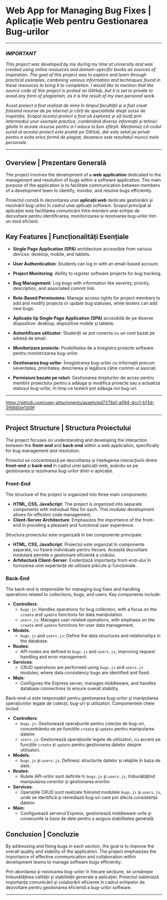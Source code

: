 # Web App for Managing Bug Fixes | Aplicație Web pentru Gestionarea Bug-urilor

*******************************************************
### *IMPORTANT*
*This project was developed by me during my time at university and was created using online resources and domain-specific books as sources of inspiration. The goal of this project was to explore and learn through practical examples, combining various information and techniques found in these resources to bring it to completion. I would like to mention that the source code of this project is posted on GitHub, but it is set to private to avoid any form of plagiarism, as it is the result of my own personal work.*

*Acest proiect a fost realizat de mine în timpul facultății și a fost creat folosind resurse de pe internet și cărți de specialitate drept surse de inspirație. Scopul acestui proiect a fost să explorez și să învăț prin intermediul unor exemple practice, combinând diverse informații și tehnici găsite în aceste resurse pentru a-l aduce la bun sfârșit. Menționez că codul sursă al acestui proiect este postat pe GitHub, dar este setat pe privat pentru a evita orice formă de plagiat, deoarece este rezultatul muncii mele personale.*

*******************************************************

## Overview | Prezentare Generală

The project involves the development of a **web application** dedicated to the management and resolution of bugs within a software application. The main purpose of the application is to facilitate communication between members of a development team to identify, monitor, and resolve bugs efficiently. 

Proiectul constă în dezvoltarea unei **aplicații web** dedicate gestionării și rezolvării bug-urilor în cadrul unei aplicații software. Scopul principal al aplicației este facilitarea comunicării între membrii unei echipe de dezvoltare pentru identificarea, monitorizarea și rezolvarea bug-urilor într-un mod eficient.

## Key Features | Funcționalități Esențiale

- **Single Page Application (SPA)** architecture accessible from various devices: desktop, mobile, and tablets.
- **User Authentication**: Students can log in with an email-based account.
- **Project Monitoring**: Ability to register software projects for bug tracking.
- **Bug Management**: Log bugs with information like severity, priority, description, and associated commit link.
- **Role-Based Permissions**: Manage access rights for project members to add and modify projects or update bug statuses, while testers can add new bugs.

- **Aplicație tip Single Page Application (SPA)** accesibilă de pe diverse dispozitive: desktop, dispozitive mobile și tablete.
- **Autentificare utilizator**: Studenții se pot conecta cu un cont bazat pe adresă de email.
- **Monitorizare proiecte**: Posibilitatea de a înregistra proiecte software pentru monitorizarea bug-urilor.
- **Gestionarea bug-urilor**: Înregistrarea bug-urilor cu informații precum severitatea, prioritatea, descrierea și legătura către commit-ul asociat.
- **Permisiuni bazate pe roluri**: Gestionarea drepturilor de acces pentru membrii proiectului pentru a adăuga și modifica proiecte sau a actualiza statusul bug-urilor, în timp ce testerii pot adăuga noi bug-uri.

*******************************************************

https://github.com/user-attachments/assets/ed7278a1-a594-4cc1-b13d-3f9660ef309f

*******************************************************

## Project Structure | Structura Proiectului

The project focuses on understanding and developing the interaction between the **front-end** and **back-end** within a web application, specifically for bug management and resolution.

Proiectul se concentrează pe dezvoltarea și înțelegerea interacțiunii dintre **front-end** și **back-end** în cadrul unei aplicații web, axându-se pe gestionarea și rezolvarea bug-urilor dintr-o aplicație.

### Front-End

The structure of the project is organized into three main components:

- **HTML, CSS, JavaScript**: The project is organized into separate components with individual files for each. This modular development allows for efficient code management.
- **Client-Server Architecture**: Emphasizes the importance of the front-end in providing a pleasant and functional user experience.

Structura proiectului este organizată în trei componente principale:

- **HTML, CSS, JavaScript**: Proiectul este organizat în componente separate, cu fișiere individuale pentru fiecare. Această dezvoltare modulară permite o gestionare eficientă a codului.
- **Arhitectură Client-Server**: Evidențiază importanța front-end-ului în furnizarea unei experiențe de utilizare plăcute și funcționale.

### Back-End

The back-end is responsible for managing bug fixes and handling operations related to collections, bugs, and users. Key components include:

- **Controllers**:
  - `bugs.js`: Handles operations for bug collection, with a focus on the `create` and `update` functions for data manipulation.
  - `users.js`: Manages user-related operations, with emphasis on the `create` and `update` functions for user data management.
- **Models**:
  - `bugs.js` and `users.js`: Define the data structures and relationships in the database.
- **Routes**:
  - API routes are defined in `bugs.js` and `users.js`, improving request handling and error management.
- **Services**:
  - CRUD operations are performed using `bugs.js` and `users.js` modules, where data consistency bugs are identified and fixed.
- **Main**:
  - Configures the Express server, manages middleware, and handles database connections to ensure overall stability.

Back-end-ul este responsabil pentru gestionarea bug-urilor și manipularea operațiunilor legate de colecții, bug-uri și utilizatori. Componentele cheie includ:

- **Controllers**:
  - `bugs.js`: Gestionează operațiunile pentru colecția de bug-uri, concentrându-se pe funcțiile `create` și `update` pentru manipularea datelor.
  - `users.js`: Gestionează operațiunile legate de utilizatori, cu accent pe funcțiile `create` și `update` pentru gestionarea datelor despre utilizatori.
- **Models**:
  - `bugs.js` și `users.js`: Definesc structurile datelor și relațiile în baza de date.
- **Routes**:
  - Rutele API-urilor sunt definite în `bugs.js` și `users.js`, îmbunătățind manipularea cererilor și gestionarea erorilor.
- **Services**:
  - Operațiile CRUD sunt realizate folosind modulele `bugs.js` și `users.js`, unde se identifică și remediază bug-uri care pot afecta consistența datelor.
- **Main**:
  - Configurează serverul Express, gestionează middleware-urile și conexiunile la baza de date pentru a asigura stabilitatea generală.

## Conclusion | Concluzie

By addressing and fixing bugs in each section, the goal is to improve the overall quality and stability of the application. The project emphasizes the importance of effective communication and collaboration within development teams to manage software bugs efficiently.

Prin abordarea și rezolvarea bug-urilor în fiecare secțiune, se urmărește îmbunătățirea calității și stabilității generale a aplicației. Proiectul subliniază importanța comunicării și colaborării eficiente în cadrul echipelor de dezvoltare pentru gestionarea eficientă a bug-urilor software.

---
